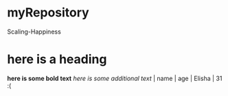 # myRepository
Scaling-Happiness
# here is a heading
**here is some bold text**
*here is some additional text*
| name | age 
| Elisha | 31 :(
